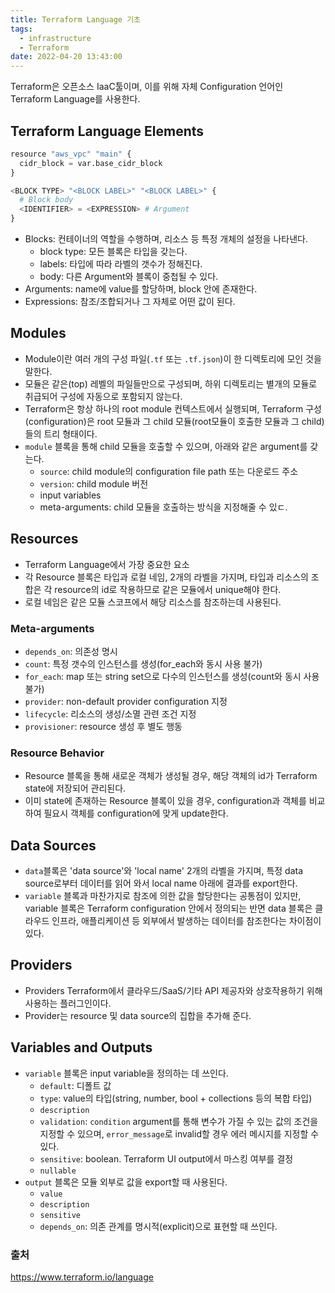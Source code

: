 ```yaml
---
title: Terraform Language 기초
tags:
  - infrastructure
  - Terraform
date: 2022-04-20 13:43:00
---
```



Terraform은 오픈소스 IaaC툴이며, 이를 위해 자체 Configuration 언어인 Terraform Language를 사용한다. 

## Terraform Language Elements
``` python
resource "aws_vpc" "main" {
  cidr_block = var.base_cidr_block
}

<BLOCK TYPE> "<BLOCK LABEL>" "<BLOCK LABEL>" {
  # Block body
  <IDENTIFIER> = <EXPRESSION> # Argument
}
```
- Blocks: 컨테이너의 역할을 수행하며, 리소스 등 특정 개체의 설정을 나타낸다.
  - block type: 모든 블록은 타입을 갖는다.
  - labels: 타입에 따라 라벨의 갯수가 정해진다.
  - body: 다른 Argument와 블록이 중첩될 수 있다.
- Arguments: name에 value를 할당하며, block 안에 존재한다.
- Expressions: 참조/조합되거나 그 자체로 어떤 값이 된다.

## Modules
- Module이란 여러 개의 구성 파일(`.tf` 또는 `.tf.json`)이 한 디렉토리에 모인 것을 말한다.
- 모듈은 같은(top) 레벨의 파일들만으로 구성되며, 하위 디렉토리는 별개의 모듈로 취급되어 구성에 자동으로 포함되지 않는다.
- Terraform은 항상 하나의 root module 컨텍스트에서 실행되며, Terraform 구성(configuration)은 root 모듈과 그 child 모듈(root모듈이 호출한 모듈과 그 child)들의 트리 형태이다.
- `module` 블록을 통해 child 모듈을 호출할 수 있으며, 아래와 같은 argument를 갖는다.
  - `source`: child module의 configuration file path 또는 다운로드 주소
  - `version`: child module 버전
  - input variables
  - meta-arguments: child 모듈을 호출하는 방식을 지정해줄 수 있ㄷ.

## Resources
- Terraform Language에서 가장 중요한 요소
- 각 Resource 블록은 타입과 로컬 네임, 2개의 라벨을 가지며, 타입과 리소스의 조합은 각 resource의 id로 작용하므로 같은 모듈에서 unique해야 한다.
- 로컬 네임은 같은 모듈 스코프에서 해당 리소스를 참조하는데 사용된다.

### Meta-arguments
- `depends_on`: 의존성 명시
- `count`: 특정 갯수의 인스턴스를 생성(for_each와 동시 사용 불가)
- `for_each`: map 또는 string set으로 다수의 인스턴스를 생성(count와 동시 사용 불가)
- `provider`: non-default provider configuration 지정
- `lifecycle`: 리소스의 생성/소멸 관련 조건 지정
- `provisioner`: resource 생성 후 별도 행동 

### Resource Behavior
- Resource 블록을 통해 새로운 객체가 생성될 경우, 해당 객체의 id가 Terraform state에 저장되어 관리된다.
- 이미 state에 존재하는 Resource 블록이 있을 경우, configuration과 객체를 비교하여 필요시 객체를 configuration에 맞게 update한다.

## Data Sources
- `data`블록은 'data source'와 'local name' 2개의 라벨을 가지며, 특정 data source로부터 데이터를 읽어 와서 local name 아래에 결과를 export한다.
- `variable` 블록과 마찬가지로 참조에 의한 값을 할당한다는 공통점이 있지만, variable 블록은 Terraform configuration 안에서 정의되는 반면 data 블록은 클라우드 인프라, 애플리케이션 등 외부에서 발생하는 데이터를 참조한다는 차이점이 있다.

## Providers
- Providers Terraform에서 클라우드/SaaS/기타 API 제공자와 상호작용하기 위해 사용하는 플러그인이다.
- Provider는 resource 및 data source의 집합을 추가해 준다.

## Variables and Outputs
- `variable` 블록은 input variable을 정의하는 데 쓰인다.
  - `default`: 디폴트 값
  - `type`: value의 타입(string, number, bool + collections 등의 복합 타입)
  - `description`
  - `validation`: `condition` argument를 통해 변수가 가질 수 있는 값의 조건을 지정할 수 있으며, `error_message`로 invalid할 경우 에러 메시지를 지정할 수 있다.
  - `sensitive`: boolean. Terraform UI output에서 마스킹 여부를 결정
  - `nullable`
- `output` 블록은 모듈 외부로 값을 export할 때 사용된다.
  - `value`
  - `description`
  - `sensitive`
  - `depends_on`: 의존 관계를 명시적(explicit)으로 표현할 때 쓰인다.

### 출처
https://www.terraform.io/language